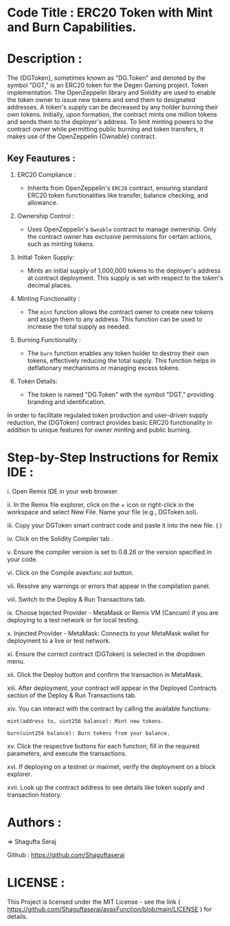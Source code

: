 # Code Title : ERC20 Token with Mint and Burn Capabilities.

# Description : 

The {DGToken}, sometimes known as "DG.Token" and denoted by the symbol "DGT," is an ERC20 token for the Degen Gaming project. 
Token implementation: The OpenZeppelin library and Solidity are used to enable the token owner to issue new tokens and send them to designated addresses. A token's supply can be decreased by any holder burning their own tokens. Initially, upon formation, the contract mints one million tokens and sends them to the deployer's address. To limit minting powers to the contract owner while permitting public burning and token transfers, it makes use of the OpenZeppelin {Ownable} contract.

## Key Feautures : 

1. ERC20 Compliance :
   
    * Inherits from OpenZeppelin's `ERC20` contract, ensuring standard ERC20 token functionalities like transfer, balance checking, and allowance.

2. Ownership Control :

   * Uses OpenZeppelin's `Ownable` contract to manage ownership. Only the contract owner has exclusive permissions for certain actions, such as minting tokens.

3. Initial Token Supply:
   
     * Mints an initial supply of 1,000,000 tokens to the deployer's address at contract deployment. This supply is set with respect to the token's decimal places.

5. Minting Functionality :
   
    * The `mint` function allows the contract owner to create new tokens and assign them to any address.
      This function can be used to increase the total supply as needed.

6. Burning Functionality :
   
     * The `burn` function enables any token holder to destroy their own tokens, effectively reducing the total supply.
       This function helps in deflationary mechanisms or managing excess tokens.

7. Token Details:
   
    * The token is named "DG.Token" with the symbol "DGT," providing branding and identification.

In order to facilitate regulated token production and user-driven supply reduction, the {DGToken} contract provides basic ERC20 functionality in addition to unique features for owner minting and public burning.

# Step-by-Step Instructions for Remix IDE :

   
  i. Open Remix IDE in your web browser.
      
  ii. In the Remix file explorer, click on the + icon or right-click in the workspace and select New File. Name your file (e.g., DGToken.sol).

  iii. Copy your DGToken smart contract code and paste it into the new file. ( )

  iv. Click on the Solidity Compiler tab .
  
  v. Ensure the compiler version is set to 0.8.26 or the version specified in your code.
  
  vi. Click on the Compile avaxfunc.sol button.
  
  vii. Resolve any warnings or errors that appear in the compilation panel.
  
  viii. Switch to the Deploy & Run Transactions tab.
  
   ix. Choose Injected Provider - MetaMask or Remix VM (Cancum) if you are deploying to a test network or for local testing.
   
   x. Injected Provider - MetaMask: Connects to your MetaMask wallet for deployment to a live or test network.
   
   xi. Ensure the correct contract (DGToken) is selected in the dropdown menu.
   
  xii. Click the Deploy button and confirm the transaction in MetaMask.
  
 xiii. After deployment, your contract will appear in the Deployed Contracts section of the Deploy & Run Transactions tab.
 
  xiv. You can interact with the contract by calling the available functions:
  
    mint(address to, uint256 balance): Mint new tokens.
    
    burn(uint256 balance): Burn tokens from your balance.
    
  xv. Click the respective buttons for each function, fill in the required parameters, and execute the transactions.
  
  xvi. If deploying on a testnet or mainnet, verify the deployment on a block explorer.
  
  xvii. Look up the contract address to see details like token supply and transaction history.

# Authors :

=> Shagufta Seraj

Github : https://github.com/Shaguftaseraj

# LICENSE :
This Project is licensed under the MIT License - see the link ( https://github.com/Shaguftaseraj/avaxFunction/blob/main/LICENSE ) for details.
